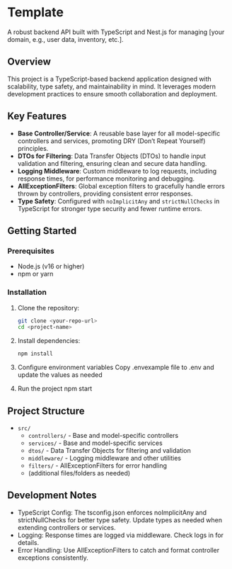 # Template

A robust backend API built with TypeScript and Nest.js for managing [your domain, e.g., user data, inventory, etc.].

## Overview

This project is a TypeScript-based backend application designed with scalability, type safety, and maintainability in mind. It leverages modern development practices to ensure smooth collaboration and deployment.

## Key Features

- **Base Controller/Service**: A reusable base layer for all model-specific controllers and services, promoting DRY (Don’t Repeat Yourself) principles.
- **DTOs for Filtering**: Data Transfer Objects (DTOs) to handle input validation and filtering, ensuring clean and secure data handling.
- **Logging Middleware**: Custom middleware to log requests, including response times, for performance monitoring and debugging.
- **AllExceptionFilters**: Global exception filters to gracefully handle errors thrown by controllers, providing consistent error responses.
- **Type Safety**: Configured with `noImplicitAny` and `strictNullChecks` in TypeScript for stronger type security and fewer runtime errors.

## Getting Started

### Prerequisites

- Node.js (v16 or higher)
- npm or yarn

### Installation

1. Clone the repository:
   ```bash
   git clone <your-repo-url>
   cd <project-name>
2. Install dependencies: 
   ```bash
   npm install
3. Configure environment variables
   Copy .envexample file to .env and update the values as needed

4. Run the project
   npm start

## Project Structure
- `src/`
  - `controllers/` - Base and model-specific controllers
  - `services/` - Base and model-specific services
  - `dtos/` - Data Transfer Objects for filtering and validation
  - `middleware/` - Logging middleware and other utilities
  - `filters/` - AllExceptionFilters for error handling
  - (additional files/folders as needed)

## Development Notes
- TypeScript Config: The tsconfig.json enforces noImplicitAny and strictNullChecks for better type safety. Update types as needed when extending controllers or services.
- Logging: Response times are logged via middleware. Check logs in <log-location> for details.
- Error Handling: Use AllExceptionFilters to catch and format controller exceptions consistently.
